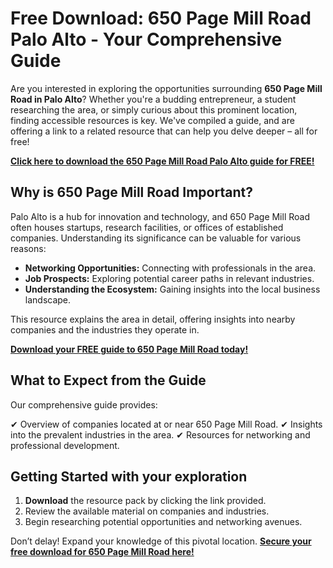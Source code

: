 # Free Download: 650 Page Mill Road Palo Alto - Your Comprehensive Guide

Are you interested in exploring the opportunities surrounding **650 Page Mill Road in Palo Alto**? Whether you're a budding entrepreneur, a student researching the area, or simply curious about this prominent location, finding accessible resources is key. We've compiled a guide, and are offering a link to a related resource that can help you delve deeper – all for free!

[**Click here to download the 650 Page Mill Road Palo Alto guide for FREE!**](https://udemywork.com/650-page-mill-road-palo-alto)

## Why is 650 Page Mill Road Important?

Palo Alto is a hub for innovation and technology, and 650 Page Mill Road often houses startups, research facilities, or offices of established companies. Understanding its significance can be valuable for various reasons:

*   **Networking Opportunities:** Connecting with professionals in the area.
*   **Job Prospects:** Exploring potential career paths in relevant industries.
*   **Understanding the Ecosystem:** Gaining insights into the local business landscape.

This resource explains the area in detail, offering insights into nearby companies and the industries they operate in.

[**Download your FREE guide to 650 Page Mill Road today!**](https://udemywork.com/650-page-mill-road-palo-alto)

## What to Expect from the Guide

Our comprehensive guide provides:

✔ Overview of companies located at or near 650 Page Mill Road.
✔ Insights into the prevalent industries in the area.
✔ Resources for networking and professional development.

## Getting Started with your exploration

1.  **Download** the resource pack by clicking the link provided.
2.  Review the available material on companies and industries.
3.  Begin researching potential opportunities and networking avenues.

Don’t delay! Expand your knowledge of this pivotal location. **[Secure your free download for 650 Page Mill Road here!](https://udemywork.com/650-page-mill-road-palo-alto)**
